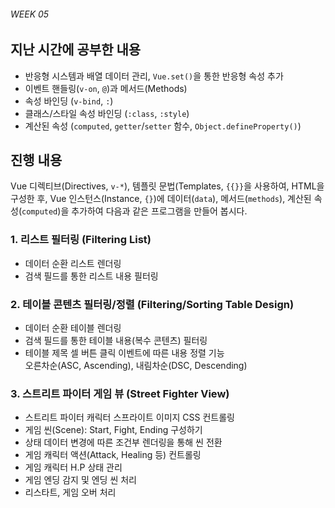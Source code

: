 ###### WEEK 05

## 지난 시간에 공부한 내용

- 반응형 시스템과 배열 데이터 관리, `Vue.set()`을 통한 반응형 속성 추가
- 이벤트 핸들링(`v-on`, `@`)과 메서드(Methods)
- 속성 바인딩 (`v-bind`, `:`)
- 클래스/스타일 속성 바인딩 (`:class`, `:style`)
- 계산된 속성 (`computed`, `getter`/`setter` 함수, `Object.defineProperty()`)


## 진행 내용

Vue 디렉티브(Directives, `v-*`), 템플릿 문법(Templates, `{{}}`을 사용하여, HTML을 구성한 후,
Vue 인스턴스(Instance, `{}`)에 데이터(`data`), 메서드(`methods`), 계산된 속성(`computed`)을
추가하여 다음과 같은 프로그램을 만들어 봅시다.

### 1. 리스트 필터링 (Filtering List)

- 데이터 순환 리스트 렌더링
- 검색 필드를 통한 리스트 내용 필터링

### 2. 테이블 콘텐츠 필터링/정렬 (Filtering/Sorting Table Design)

- 데이터 순환 테이블 렌더링
- 검색 필드를 통한 테이블 내용(복수 콘텐츠) 필터링
- 테이블 제목 셀 버튼 클릭 이벤트에 따른 내용 정렬 기능<br>오른차순(ASC, Ascending), 내림차순(DSC, Descending)

### 3. 스트리트 파이터 게임 뷰 (Street Fighter View)

- 스트리트 파이터 캐릭터 스프라이트 이미지 CSS 컨트롤링
- 게임 씬(Scene): Start, Fight, Ending 구성하기
- 상태 데이터 변경에 따른 조건부 렌더링을 통해 씬 전환
- 게임 캐릭터 액션(Attack, Healing 등) 컨트롤링
- 게임 캐릭터 H.P 상태 관리
- 게임 엔딩 감지 및 엔딩 씬 처리
- 리스타트, 게임 오버 처리